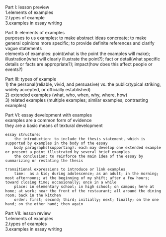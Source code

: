 Part I: lesson preview   
    1.elements of examples   
    2.types of example   
    3.examples in essay writing   
   
Part II: elements of examples   
    purposes to us examples: to make abstract ideas concreate; to make general opinions more specific; to provide definite references and clarify vague statements   
    elements of examples: point(what is the point the examples will make); illustration(what will clearly illustrate the point?); fact or detail(what specific details or facts are appropriate?); impact(how does this affect people or events?)    
   
Part III: types of example   
    1) the personal(reliable, vivid, and persuasive) vs. the public(typical striking, widely accepted, or officially established)   
    2) extended examples (what, who, when, why, where, how)   
    3) related examples (multiple examples; similar examples; contrasting examples)   
   
Part VI: essay development with examples   
    examples are a common form of evidence   
    they are a basic means of textural development   
   
    essay structure:    
        the introduction: to include the thesis statement, which is supported by examples in the body of the essay   
        body paragraphs(supporting): each may develop one extended example or present a point illustrated by several brief examples   
        the conclusion: to reinforce the main idea of the essay by summarizing or restating the thesis   
   
    transitional expressions to introduce or link examples   
        time:  as a kid; during adolescence; as an adult; in the morning; most afternoons; at the beginning of my shift; after a few hours; toward closing time; occasionally; once in a while   
        place: in elementary school; in high school; on campus; here at home; at work; near the front of the restaurant; all around the dining room; back in the kitchen   
        order: first; second; third; initially; next; finally; on the one hand; on the other hand; then again   
   
Part VII: lesson review   
    1.elements of examples   
    2.types of examples   
    3.examples in essay writing   
